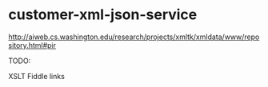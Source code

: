 # customer-xml-json-service



http://aiweb.cs.washington.edu/research/projects/xmltk/xmldata/www/repository.html#pir


TODO:

XSLT Fiddle links